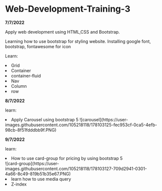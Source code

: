 # Web-Development-Training-3 

<strong>7/7/2022</strong>

Apply web development using HTML,CSS and Bootstrap.

Learning how to use bootstrap for styling website.
Installing google font, bootstrap, fontawesome for icon

Learn:
  
  <li>Grid
  <li>Container
  <li>container-fluid
  <li>Nav
  <li>Column
  <li>row
    
<strong>8/7/2022</strong>

learn:

<li>Apply Carousel using bootstrap 5
![carousel](https://user-images.githubusercontent.com/105218118/178103125-fec953cf-0ca5-4efb-98cb-8f51fdddbb9f.PNG)

<strong>9/7/2022</strong>

learn:

<li>How to use card-group for pricing by using bootstrap 5 <br>
![card-group](https://user-images.githubusercontent.com/105218118/178103127-709d2941-0301-4a66-8c49-819b51b35e67.PNG)

<li>learn how to use media query
<li>Z-index

